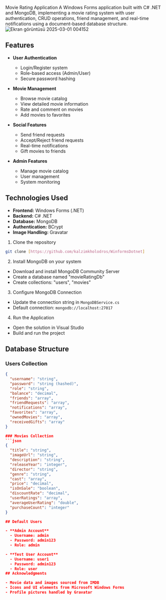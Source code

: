 Movie Rating Application
A Windows Forms application built with C# .NET and MongoDB, implementing a movie rating system with user authentication, CRUD operations, friend management, and real-time notifications using a document-based database structure.
![Ekran görüntüsü 2025-03-01 004152](https://github.com/user-attachments/assets/72c93d28-3e42-4940-9801-e6bdc7cb81b1)


## Features

- **User Authentication**
  - Login/Register system
  - Role-based access (Admin/User)
  - Secure password hashing

- **Movie Management**
  - Browse movie catalog
  - View detailed movie information
  - Rate and comment on movies
  - Add movies to favorites

- **Social Features**
  - Send friend requests
  - Accept/Reject friend requests
  - Real-time notifications
  - Gift movies to friends

- **Admin Features**
  - Manage movie catalog
  - User management
  - System monitoring
 

## Technologies Used

- **Frontend:** Windows Forms (.NET)
- **Backend:** C# .NET
- **Database:** MongoDB
- **Authentication:** BCrypt
- **Image Handling:** Gravatar

1. Clone the repository
```bash
git clone [https://github.com/kalzimkholodros/WinformsDotnet]
```

2. Install MongoDB on your system
- Download and install MongoDB Community Server
- Create a database named "movieRatingDb"
- Create collections: "users", "movies"

3. Configure MongoDB Connection
- Update the connection string in `MongoDBService.cs`
- Default connection: `mongodb://localhost:27017`

4. Run the Application
- Open the solution in Visual Studio
- Build and run the project


## Database Structure

### Users Collection
```json
{
  "username": "string",
  "password": "string (hashed)",
  "role": "string",
  "balance": "decimal",
  "friends": "array",
  "friendRequests": "array",
  "notifications": "array",
  "favorites": "array",
  "ownedMovies": "array",
  "receivedGifts": "array"
}

### Movies Collection
```json
{
  "title": "string",
  "imageUrl": "string",
  "description": "string",
  "releaseYear": "integer",
  "director": "string",
  "genre": "string",
  "cast": "array",
  "price": "decimal",
  "isOnSale": "boolean",
  "discountRate": "decimal",
  "userRatings": "array",
  "averageUserRating": "double",
  "purchaseCount": "integer"
}

## Default Users

- **Admin Account**
  - Username: admin
  - Password: admin123
  - Role: admin

- **Test User Account**
  - Username: user1
  - Password: admin123
  - Role: user
## Acknowledgments

- Movie data and images sourced from IMDB
- Icons and UI elements from Microsoft Windows Forms
- Profile pictures handled by Gravatar


